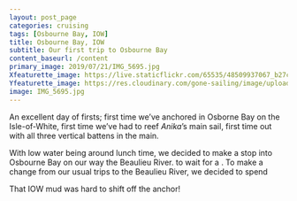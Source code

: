 ```yaml
---
layout: post_page
categories: cruising
tags: [Osbourne Bay, IOW]
title: Osbourne Bay, IOW
subtitle: Our first trip to Osbourne Bay
content_baseurl: /content
primary_image: 2019/07/21/IMG_5695.jpg
Xfeaturette_image: https://live.staticflickr.com/65535/48509937067_b27c1d7a8b_d.jpg
Yfeaturette_image: https://res.cloudinary.com/gone-sailing/image/upload/ar_1:1,c_lfill,g_auto,q_auto,w_500/v1565598667/IMG_5695_woresq.jpg
image: IMG_5695.jpg
---
```

An excellent day of firsts; first time we’ve anchored in Osborne Bay on the Isle-of-White, first time we’ve had to reef _Anika_’s main sail, first time out with all three vertical battens in the main. 

With low water being around lunch time, we decided to make a stop into Osbourne Bay on our way the Beaulieu River.  to wait for a . To make a change from our usual trips to the Beaulieu River, we decided to spend

That IOW mud was hard to shift off the anchor! 


